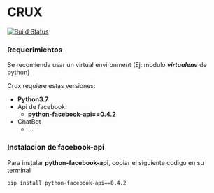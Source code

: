 # CRUX

[![Build Status](https://travis-ci.org/joemccann/dillinger.svg?branch=master)](https://travis-ci.org/joemccann/dillinger)


### Requerimientos

Se recomienda usar un virtual environment (Ej: modulo **_virtualenv_** de python)

Crux requiere estas versiones: 
- **Python3.7**
- Api de facebook
    - **python-facebook-api==0.4.2**
- ChatBot
    - ... 

### Instalacion de facebook-api  
Para instalar **python-facebook-api**, copiar el siguiente codigo en su terminal

`pip install python-facebook-api==0.4.2`